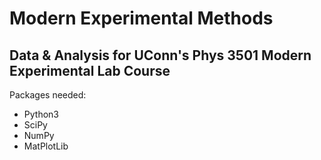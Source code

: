 # Modern Experimental Methods

## Data & Analysis for UConn's Phys 3501 Modern Experimental Lab Course

Packages needed:

* Python3
* SciPy
* NumPy
* MatPlotLib
